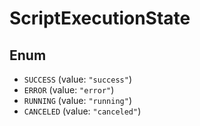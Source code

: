 # ScriptExecutionState

## Enum

* `SUCCESS` (value: `"success"`)
* `ERROR` (value: `"error"`)
* `RUNNING` (value: `"running"`)
* `CANCELED` (value: `"canceled"`)
